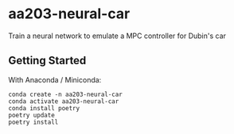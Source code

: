 # aa203-neural-car
Train a neural network to emulate a MPC controller for Dubin's car

## Getting Started
With Anaconda / Miniconda:
```
conda create -n aa203-neural-car
conda activate aa203-neural-car
conda install poetry
poetry update
poetry install
```
